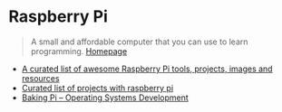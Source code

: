 # Raspberry Pi

> A small and affordable computer that you can use to learn programming. [Homepage](https://www.raspberrypi.org/)

- [A curated list of awesome Raspberry Pi tools, projects, images and resources](https://github.com/thibmaek/awesome-raspberry-pi)
- [Curated list of projects with raspberry pi](https://github.com/blackout314/awesome-raspberry-pi)
- [Baking Pi – Operating Systems Development](http://www.cl.cam.ac.uk/projects/raspberrypi/tutorials/os/)